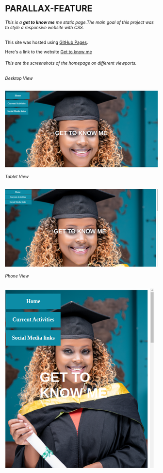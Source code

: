 # PARALLAX-FEATURE

###### This is a **get to know me** me static page.The main goal of this project was to style a responsive website with CSS.

This site was hosted using [GitHub Pages](https://pages.github.com/).

Here's a link to the website [Get to know me](https://sheready.github.io/parallax-feature/)

###### This are the screenshots of the homepage on different viewports.

###### Desktop View

![Desktop View](/images/desktopview.png)

###### Tablet View

![Tablet View](/images/ipadview.png)

###### Phone View

![Phone View](/images/phoneview.png)